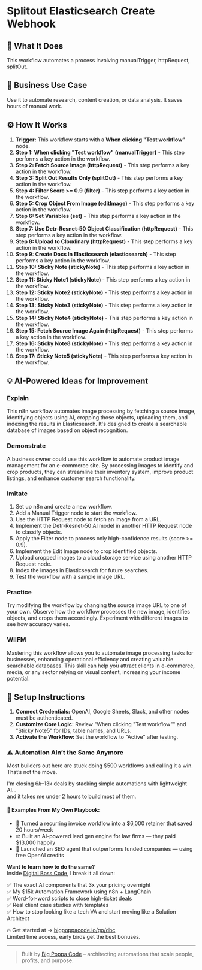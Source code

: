 # Splitout Elasticsearch Create Webhook

## 🚀 What It Does
This workflow automates a process involving manualTrigger, httpRequest, splitOut.

## 💼 Business Use Case
Use it to automate research, content creation, or data analysis. It saves hours of manual work.

## ⚙️ How It Works
1.  **Trigger:** This workflow starts with a **When clicking "Test workflow"** node.
2. **Step 1: When clicking "Test workflow" (manualTrigger)** - This step performs a key action in the workflow.
3. **Step 2: Fetch Source Image (httpRequest)** - This step performs a key action in the workflow.
4. **Step 3: Split Out Results Only (splitOut)** - This step performs a key action in the workflow.
5. **Step 4: Filter Score >= 0.9 (filter)** - This step performs a key action in the workflow.
6. **Step 5: Crop Object From Image (editImage)** - This step performs a key action in the workflow.
7. **Step 6: Set Variables (set)** - This step performs a key action in the workflow.
8. **Step 7: Use Detr-Resnet-50 Object Classification (httpRequest)** - This step performs a key action in the workflow.
9. **Step 8: Upload to Cloudinary (httpRequest)** - This step performs a key action in the workflow.
10. **Step 9: Create Docs In Elasticsearch (elasticsearch)** - This step performs a key action in the workflow.
11. **Step 10: Sticky Note (stickyNote)** - This step performs a key action in the workflow.
12. **Step 11: Sticky Note1 (stickyNote)** - This step performs a key action in the workflow.
13. **Step 12: Sticky Note2 (stickyNote)** - This step performs a key action in the workflow.
14. **Step 13: Sticky Note3 (stickyNote)** - This step performs a key action in the workflow.
15. **Step 14: Sticky Note4 (stickyNote)** - This step performs a key action in the workflow.
16. **Step 15: Fetch Source Image Again (httpRequest)** - This step performs a key action in the workflow.
17. **Step 16: Sticky Note8 (stickyNote)** - This step performs a key action in the workflow.
18. **Step 17: Sticky Note5 (stickyNote)** - This step performs a key action in the workflow.

## 💡 AI-Powered Ideas for Improvement
### Explain
This n8n workflow automates image processing by fetching a source image, identifying objects using AI, cropping those objects, uploading them, and indexing the results in Elasticsearch. It's designed to create a searchable database of images based on object recognition.

### Demonstrate
A business owner could use this workflow to automate product image management for an e-commerce site. By processing images to identify and crop products, they can streamline their inventory system, improve product listings, and enhance customer search functionality.

### Imitate
1. Set up n8n and create a new workflow.
2. Add a Manual Trigger node to start the workflow.
3. Use the HTTP Request node to fetch an image from a URL.
4. Implement the Detr-Resnet-50 AI model in another HTTP Request node to classify objects.
5. Apply the Filter node to process only high-confidence results (score >= 0.9).
6. Implement the Edit Image node to crop identified objects.
7. Upload cropped images to a cloud storage service using another HTTP Request node.
8. Index the images in Elasticsearch for future searches.
9. Test the workflow with a sample image URL.

### Practice
Try modifying the workflow by changing the source image URL to one of your own. Observe how the workflow processes the new image, identifies objects, and crops them accordingly. Experiment with different images to see how accuracy varies.

### WIIFM
Mastering this workflow allows you to automate image processing tasks for businesses, enhancing operational efficiency and creating valuable searchable databases. This skill can help you attract clients in e-commerce, media, or any sector relying on visual content, increasing your income potential.

## 🔧 Setup Instructions
1. **Connect Credentials:** OpenAI, Google Sheets, Slack, and other nodes must be authenticated.
2. **Customize Core Logic:** Review "When clicking "Test workflow"" and "Sticky Note5" for IDs, table names, and URLs.
3. **Activate the Workflow:** Set the workflow to "Active" after testing.

### ⚠️ Automation Ain’t the Same Anymore

Most builders out here are stuck doing $500 workflows and calling it a win.  
That’s not the move.  

I'm closing $6k–$13k deals by stacking simple automations with lightweight AI...  
and it takes me under 2 hours to build most of them.

#### 🧠 Examples From My Own Playbook:
- 🔁 Turned a recurring invoice workflow into a $6,000 retainer that saved 20 hours/week  
- ⚖️ Built an AI-powered lead gen engine for law firms — they paid $13,000 happily  
- 🚀 Launched an SEO agent that outperforms funded companies — using free OpenAI credits  

**Want to learn how to do the same?**  
Inside [Digital Boss Code](https://bigpoppacode.io/go/dbc), I break it all down:

✅ The exact AI components that 3x your pricing overnight  
✅ My $15k Automation Framework using n8n + LangChain  
✅ Word-for-word scripts to close high-ticket deals  
✅ Real client case studies with templates  
✅ How to stop looking like a tech VA and start moving like a Solution Architect  

🔥 Get started at → [bigpoppacode.io/go/dbc](https://bigpoppacode.io/go/dbc)  
Limited time access, early birds get the best bonuses.

---
> Built by [Big Poppa Code](https://bigpoppacode.io) – architecting automations that scale people, profits, and purpose.
